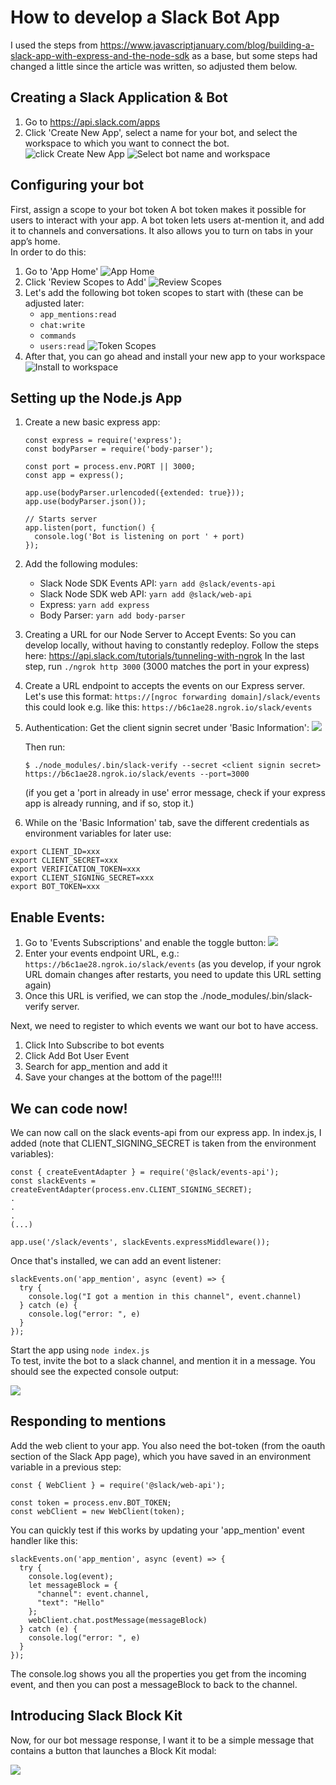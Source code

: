 # How to develop a Slack Bot App

I used the steps from https://www.javascriptjanuary.com/blog/building-a-slack-app-with-express-and-the-node-sdk as a base, but some steps had changed a little since the article was written, so adjusted them below.

## Creating a Slack Application & Bot

1) Go to https://api.slack.com/apps
2) Click 'Create New App', select a name for your bot, and select the workspace to which you want to connect the bot.
   ![click Create New App](images/botreg1.png)
   ![Select bot name and workspace](images/botreg2.png)

## Configuring your bot
First, assign a scope to your bot token
A bot token makes it possible for users to interact with your app. A bot token lets users at-mention it, and add it to channels and conversations. It also allows you to turn on tabs in your app’s home.  
In order to do this:
1) Go to 'App Home'
   ![App Home](images/botsetup1.png)
2) Click 'Review Scopes to Add'
   ![Review Scopes](images/botsetup2.png)
3) Let's add the following bot token scopes to start with (these can be adjusted later:
   * `app_mentions:read`
   * `chat:write`
   * `commands`
   * `users:read`
   ![Token Scopes](images/botsetup3.png)
4) After that, you can go ahead and install your new app to your workspace
   ![Install to workspace](images/botsetup4.png)
   
## Setting up the Node.js App
1) Create a new basic express app:
    ```
   const express = require('express');
   const bodyParser = require('body-parser');
       
   const port = process.env.PORT || 3000;
   const app = express();
       
   app.use(bodyParser.urlencoded({extended: true}));
   app.use(bodyParser.json());
       
   // Starts server
   app.listen(port, function() {
      console.log('Bot is listening on port ' + port)
   });
   ```
   
   
2) Add the following modules:
   * Slack Node SDK Events API: `yarn add @slack/events-api`
   * Slack Node SDK web API: `yarn add @slack/web-api`
   * Express: `yarn add express`
   * Body Parser: `yarn add body-parser`
3) Creating a URL for our Node Server to Accept Events:
    So you can develop locally, without having to constantly redeploy.
    Follow the steps here: https://api.slack.com/tutorials/tunneling-with-ngrok
    In the last step, run `./ngrok http 3000` (3000 matches the port in your express)
4) Create a URL endpoint to accepts the events on our Express server. Let's use this format:
  `https://[ngroc forwarding domain]/slack/events`
  this could look e.g. like this: `https://b6c1ae28.ngrok.io/slack/events`  
5) Authentication:
    Get the client signin secret under 'Basic Information':
    ![](images/appauth1.png)
    
    Then run:
   
   `$ ./node_modules/.bin/slack-verify --secret <client signin secret> https://b6c1ae28.ngrok.io/slack/events --port=3000`
   
   (if you get a 'port in already in use' error message, check if your express app is already running, and if so, stop it.)
   
6) While on the 'Basic Information' tab, save the different credentials as environment variables for later use:

```
export CLIENT_ID=xxx
export CLIENT_SECRET=xxx
export VERIFICATION_TOKEN=xxx
export CLIENT_SIGNING_SECRET=xxx
export BOT_TOKEN=xxx
```

## Enable Events:
1) Go to 'Events Subscriptions' and enable the toggle button:
   ![](images/eventsub1.png)
2) Enter your events endpoint URL, e.g.: `https://b6c1ae28.ngrok.io/slack/events`  (as you develop, if your ngrok URL domain changes after restarts, you need to update this URL setting again)
3) Once this URL is verified, we can stop the ./node_modules/.bin/slack-verify server.

   
Next, we need to register to which events we want our bot to have access.

1) Click Into Subscribe to bot events
2) Click Add Bot User Event
3) Search for app_mention and add it
4) Save your changes at the bottom of the page!!!!
   
## We can code now!

We can now call on the slack events-api from our express app.
In index.js, I added (note that CLIENT_SIGNING_SECRET is taken from the environment variables):

```
const { createEventAdapter } = require('@slack/events-api');
const slackEvents = createEventAdapter(process.env.CLIENT_SIGNING_SECRET);
.
.
.
(...)

app.use('/slack/events', slackEvents.expressMiddleware());

```
    
Once that's installed, we can add an event listener:

```
slackEvents.on('app_mention', async (event) => {
  try {
    console.log("I got a mention in this channel", event.channel)
  } catch (e) {
    console.log("error: ", e)
  }
});
```  
  
Start the app using `node index.js`   
To test, invite the bot to a slack channel, and mention it in a message. 
You should see the expected console output:

![](images/bottest.png)

## Responding to mentions  

 Add the web client to your app.
 You also need the bot-token (from the oauth section of the Slack App page), which you have saved in an environment variable in a previous step:
 
 ```
const { WebClient } = require('@slack/web-api');

const token = process.env.BOT_TOKEN;
const webClient = new WebClient(token);
```

You can quickly test if this works by updating your 'app_mention' event handler like this: 

```
slackEvents.on('app_mention', async (event) => {
  try {
    console.log(event);
    let messageBlock = {
      "channel": event.channel,
      "text": "Hello"
    };
    webClient.chat.postMessage(messageBlock)
  } catch (e) {
    console.log("error: ", e)
  }
});
```
The console.log shows you all the properties you get from the incoming event, and then you can post a messageBlock to back to the channel.

## Introducing Slack Block Kit

Now, for our bot message response, I want it to be a simple message that contains a button that launches a Block Kit modal:

![](images/botkit1.png)

